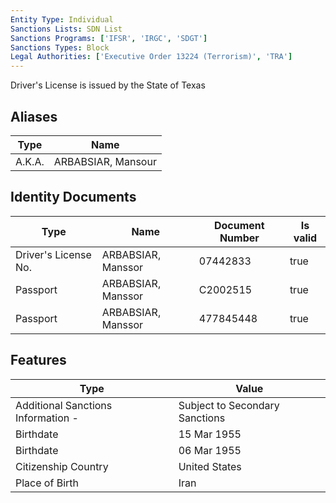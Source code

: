 ```yaml
---
Entity Type: Individual
Sanctions Lists: SDN List
Sanctions Programs: ['IFSR', 'IRGC', 'SDGT']
Sanctions Types: Block
Legal Authorities: ['Executive Order 13224 (Terrorism)', 'TRA']
---
```

Driver's License is issued by the State of Texas

## Aliases
| Type  | Name      | 
|-------|-----------|
| A.K.A. | ARBABSIAR, Mansour |

## Identity Documents
| Type  | Name      | Document Number | Is valid |
|-------|-----------|-----------------|----------|
| Driver's License No. | ARBABSIAR, Manssor | 07442833 | true |
| Passport | ARBABSIAR, Manssor | C2002515 | true |
| Passport | ARBABSIAR, Manssor | 477845448 | true |

## Features
| Type  | Value      |
|-------|------------|
| Additional Sanctions Information - | Subject to Secondary Sanctions |
| Birthdate | 15 Mar 1955 |
| Birthdate | 06 Mar 1955 |
| Citizenship Country | United States |
| Place of Birth | Iran |
